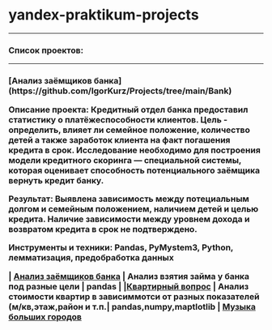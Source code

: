 # yandex-praktikum-projects
---
### Список проектов:
---
<h3>[Анализ заёмщиков банка](https://github.com/IgorKurz/Projects/tree/main/Bank)

**Описание проекта:** Кредитный отдел банка предоставил статистику о платёжеспособности клиентов. Цель - определить, влияет ли семейное положение, количество детей а также заработок клиента на факт погашения кредита в срок. Исследование необходимо для построения модели кредитного скоринга — специальной системы, которая оценивает способность потенциального заёмщика вернуть кредит банку.

**Результат:** Выявлена зависимость между потециальным долгом и семейным положением, наличием детей и целью кредита. Наличие зависимости между уровнем дохода и возвратом кредита в срок не подтверждено.

**Инструменты и техники:** Pandas, PyMystem3, Python, лемматизация, предобработка данных



| [Анализ заёмщиков банка](https://github.com/IgorKurz/Projects/tree/main/Bank)   | Анализ взятия займа у банка под разные цели  |  pandas |
|[Квартирный вопрос](https://github.com/IgorKurz/Projects/tree/main/Home%2CRoom)  | Анализ стоимости квартир в зависиммотси от разных показателей (м/кв,этаж,район и т.п.| pandas,numpy,maptlotlib |
[Музыка больших городов](https://github.com/IgorKurz/Projects/tree/main/Music)
